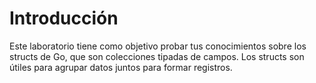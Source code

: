 # Introducción

Este laboratorio tiene como objetivo probar tus conocimientos sobre los structs de Go, que son colecciones tipadas de campos. Los structs son útiles para agrupar datos juntos para formar registros.
